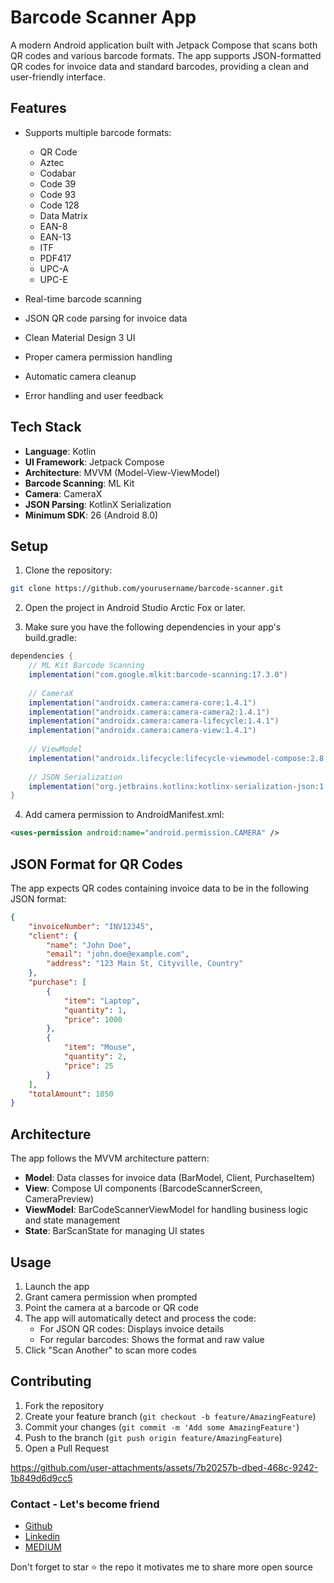 # Barcode Scanner App

A modern Android application built with Jetpack Compose that scans both QR codes and various barcode formats. The app supports JSON-formatted QR codes for invoice data and standard barcodes, providing a clean and user-friendly interface.

## Features

- Supports multiple barcode formats:
  - QR Code
  - Aztec
  - Codabar
  - Code 39
  - Code 93
  - Code 128
  - Data Matrix
  - EAN-8
  - EAN-13
  - ITF
  - PDF417
  - UPC-A
  - UPC-E

- Real-time barcode scanning
- JSON QR code parsing for invoice data
- Clean Material Design 3 UI
- Proper camera permission handling
- Automatic camera cleanup
- Error handling and user feedback

## Tech Stack

- **Language**: Kotlin
- **UI Framework**: Jetpack Compose
- **Architecture**: MVVM (Model-View-ViewModel)
- **Barcode Scanning**: ML Kit
- **Camera**: CameraX
- **JSON Parsing**: KotlinX Serialization
- **Minimum SDK**: 26 (Android 8.0)

## Setup

1. Clone the repository:
```bash
git clone https://github.com/yourusername/barcode-scanner.git
```

2. Open the project in Android Studio Arctic Fox or later.

3. Make sure you have the following dependencies in your app's build.gradle:
```gradle
dependencies {
    // ML Kit Barcode Scanning
    implementation("com.google.mlkit:barcode-scanning:17.3.0")
    
    // CameraX
    implementation("androidx.camera:camera-core:1.4.1")
    implementation("androidx.camera:camera-camera2:1.4.1")
    implementation("androidx.camera:camera-lifecycle:1.4.1")
    implementation("androidx.camera:camera-view:1.4.1")
    
    // ViewModel
    implementation("androidx.lifecycle:lifecycle-viewmodel-compose:2.8.7")
    
    // JSON Serialization
    implementation("org.jetbrains.kotlinx:kotlinx-serialization-json:1.5.0")
}
```

4. Add camera permission to AndroidManifest.xml:
```xml
<uses-permission android:name="android.permission.CAMERA" />
```

## JSON Format for QR Codes

The app expects QR codes containing invoice data to be in the following JSON format:
```json
{
    "invoiceNumber": "INV12345",
    "client": {
        "name": "John Doe",
        "email": "john.doe@example.com",
        "address": "123 Main St, Cityville, Country"
    },
    "purchase": [
        {
            "item": "Laptop",
            "quantity": 1,
            "price": 1000
        },
        {
            "item": "Mouse",
            "quantity": 2,
            "price": 25
        }
    ],
    "totalAmount": 1050
}
```

## Architecture

The app follows the MVVM architecture pattern:

- **Model**: Data classes for invoice data (BarModel, Client, PurchaseItem)
- **View**: Compose UI components (BarcodeScannerScreen, CameraPreview)
- **ViewModel**: BarCodeScannerViewModel for handling business logic and state management
- **State**: BarScanState for managing UI states

## Usage

1. Launch the app
2. Grant camera permission when prompted
3. Point the camera at a barcode or QR code
4. The app will automatically detect and process the code:
   - For JSON QR codes: Displays invoice details
   - For regular barcodes: Shows the format and raw value
5. Click "Scan Another" to scan more codes

## Contributing

1. Fork the repository
2. Create your feature branch (`git checkout -b feature/AmazingFeature`)
3. Commit your changes (`git commit -m 'Add some AmazingFeature'`)
4. Push to the branch (`git push origin feature/AmazingFeature`)
5. Open a Pull Request




https://github.com/user-attachments/assets/7b20257b-dbed-468c-9242-1b849d6d9cc5

### Contact - Let's become friend
- [Github](https://github.com/cheetahmail007)
- [Linkedin](https://www.linkedin.com/in/myofficework/)
- [MEDIUM](https://medium.com/@myofficework000)

<p>
Don't forget to star ⭐ the repo it motivates me to share more open source
</p>

